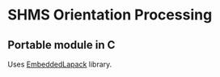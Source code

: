 # SHMS Orientation Processing
## Portable module in C
Uses [EmbeddedLapack](https://github.com/DanielMartensson/EmbeddedLapack) library.
